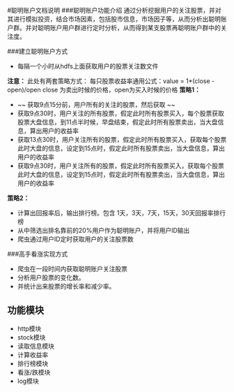 #聪明账户文档说明
###聪明账户功能介绍
通过分析挖掘用户的关注股票，并对其进行模拟投资，结合市场因素，包括股市信息，市场因子等，从而分析出聪明账户群。并对聪明账户用户群进行定时分析，从而得到某支股票再聪明账户群中的关注度。


###建立聪明账户方式
* 每隔一个小时从hdfs上面获取用户的股票关注数文件

**注意：**
   此处有两套策略方式：
   每只股票收益率通用公式：value = 1*(close - open)/open
   close 为卖出时候的价格，open为买入时候的价格 
**策略1：**


*  ~~ 获取9点15分前，用户所有的关注的股票，然后获取 ~~
* 获取9点30时，用户关注的所有股票，假定此时所有股票买入，每个股票获取股票大盘信息，到11点半时候，早盘结束，假定此时所有股票卖出，当大盘信息，算出用户的收益率 
* 获取13点30时，用户关注所有的股票，假定此时所有股票买入，获取每个股票此时大盘的信息，设定到15点时，假定此时所有股票卖出，当大盘信息，算出用户的收益率
* 获取9点30时，用户关注所有的股票，假定此时所有股票买入，获取每个股票此时大盘的信息，设定到15点时，假定此时所有股票卖出，当大盘信息，算出用户的收益率

**策略2：**


* 计算出回报率后，输出排行榜。包含 1天，3天，7天，15天，30天回报率排行榜
* 从中筛选出排名靠前的20%用户作为聪明账户，并将用户ID输出
* 爬虫通过用户ID定时获取用户的关注股票数

###高手看涨实现方式
* 爬虫在一段时间内获取聪明账户关注股票
* 分析用户股票的变化数。
* 并统计出来股票的增长率和减少率。
 
 
## 功能模块

* http模块
* stock模块
* 读取信息模块
* 计算收益率
* 排行榜模块
* 看涨/跌模块
* log模块